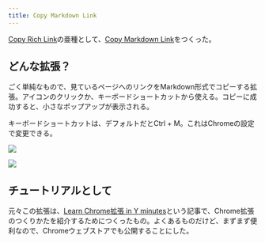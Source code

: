```yaml
---
title: Copy Markdown Link
---
```

[Copy Rich Link](https://chrome.google.com/webstore/detail/copy-rich-link/hikiamlgpdcabppakpmemaofmkgknpea)の亜種として、[Copy Markdown Link](https://chrome.google.com/webstore/detail/copy-markdown-link/gkceaaphhbeanfciglgpffnncfpipjpa)をつくった。

どんな拡張？
------

ごく単純なもので、見ているページへのリンクをMarkdown形式でコピーする拡張。アイコンのクリックか、キーボードショートカットから使える。コピーに成功すると、小さなポップアップが表示される。

キーボードショートカットは、デフォルトだとCtrl + M。これはChromeの設定で変更できる。

![](https://lh4.googleusercontent.com/-gJP8qN0OJo1XgQfKtvxPOYInw-zokJ0gK0WZ6TTGEAdHUBEv88kiEe8-_ngmvtEOZuR3e5RTThfbEYMPwsPwXj4lATdjboAGXDjxw7XrHUWaaCGrxgq8Yof77HLtnhsapqrYDGd7prRSKMydKhVRAOwEUYZHlo9i3tIu-5l7D84l00e92adP7w7SG9H)

![](https://lh5.googleusercontent.com/Oc3Y8Q-DmT8QzBClzyH4ETGrb6sO5ib9ugv0b8Fh1ATI0XJlL8v2tt1N2pIk5M6fX0IPMtNHoJDjJmo-J-fE70ASscHcGteG5Eb2tA-l20waRzeBpWiJQIpH6Jo2R5ZzaU9T00pfTPfMWoO_L5BwBOl9WDS-9iQxY1kxquHZKYMfgh5YYs6Tbmasz3zm)

チュートリアルとして
----------

元々この拡張は、[Learn Chrome拡張 in Y minutes](https://r7kamura.com/articles/2022-05-18-learn-chrome-extention-in-y-minutes)という記事で、Chrome拡張のつくりかたを紹介するためにつくったもの。よくあるものだけど、まずまず便利なので、Chromeウェブストアでも公開することにした。
